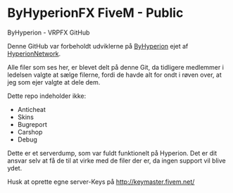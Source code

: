 # ByHyperionFX FiveM - Public
ByHyperion - VRPFX GitHub


Denne GitHub var forbeholdt udviklerne på [ByHyperion](https://byhyperion.net/) ejet af [HyperionNetwork](https://byhyperion.net/betingelser). 
  
Alle filer som ses her, er blevet delt på denne Git, da tidligere medlemmer i ledelsen valgte at sælge filerne, fordi de havde alt for ondt i røven over, at jeg som ejer valgte at dele dem.
  
Dette repo indeholder ikke:  
- Anticheat
- Skins
- Bugreport
- Carshop
- Debug  

Dette er et serverdump, som var fuldt funktionelt på Hyperion. Det er dit ansvar selv at få de til at virke med de filer der er, da ingen support vil blive ydet.

Husk at oprette egne server-Keys på http://keymaster.fivem.net/
